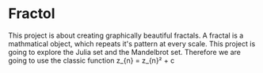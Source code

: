 # Fractol
This project is about creating graphically beautiful fractals.
A fractal is a mathmatical object, which repeats it's pattern at every scale. This project is going to explore the Julia set and the Mandelbrot set. 
Therefore we are going to use the classic function z_{n} = z_{n}² + c
